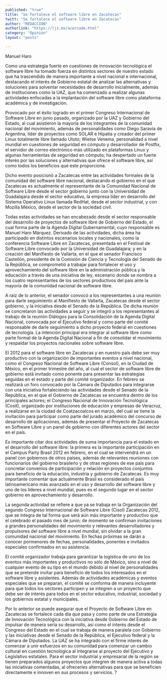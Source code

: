 ```yaml
---
published: "true"
title: "Se fortalece el software libre en Zacatecas"
twitt: "Se fortalece el software libre en Zacatecas"
author: "REDACCION"
authorlink: "https://ljz.mx/acercade.html"
category: "Opinión"
layout: "posts"

---
```



  Manuel Haro



Como una estrategia fuerte en cuestiones de innovación tecnológica el software libre ha tomado fuerza en distintos sectores de nuestro estado que ha trascendido de manera importante a nivel nacional e internacional, destacando el interés de Gobierno estatal de analizar las alternativas y soluciones para solventar necesidades de desarrollo inicialmente, además de instituciones como la UAZ, que ha comenzado a realizar algunas actividades enfocadas a la implantación del software libre como plataforma académica y de investigación.  

  Provocado por el éxito logrado en el primer Congreso Internacional de Software Libre en junio pasado, organizado por la UAZ y Gobierno del Estado, al cual asistieron la mayoría de los integrantes de la comunidad nacional del movimiento, además de personalidades como Diego Saravia de Argentina, líder de proyectos como SOLAR e Hipatia y creador del primer Linux totalmente libre llamado Ututo; Wietse Venema, personalidad a nivel mundial en cuestiones de seguridad en cómputo y desarrollador de Postfix, el servidor de correo electrónico más utilizado en plataformas Linux y algunas herramientas de seguridad en cómputo; ha despertado un fuerte interés por las soluciones y alternativas que ofrece el software libre, así como todos los beneficios que este proporciona.



  Dicho evento posicionó a Zacatecas entre las actividades formales de la comunidad del software libre nacional, destacando el gobierno en el que Zacatecas es actualmente el representante de la Comunidad Nacional de Software Libre desde el sector gobierno junto con la Universidad de Guadalajara desde el sector educativo, la empresa líder en desarrollo del Sistema Operativo Linux llamada RedHat, desde el sector industrial, y con Mozilla México, desde el sector de la sociedad civil.



  Todas estas actividades se han encabezado desde el sector responsable del desarrollo de proyectos de software libre de Gobierno del Estado, el cual forma parte de la Agenda Digital Gubernamental, cuyo responsable es Manuel Haro Márquez. Derivado de las actividades, dicha área ha participado en distintos escenarios locales y nacionales, como la conferencia Software Libre en Zacatecas, presentada en el Festival de Software Libre convocado por la Universidad de Guadalajara; y en la creación del Manifiesto de Vallarta, en el que el senador Francisco Castellón, presidente de la Comisión de Ciencia y Tecnología del Senado de la República, se comprometió a trabajar para fortalecer el uso y aprovechamiento del software libre en la administración pública y la educación a través de una iniciativa de ley, escenario donde se nombra a los cuatro representantes de los sectores productivos del país ante la mayoría de la comunidad nacional de software libre.



  A raíz de lo anterior, el senador convocó a los representantes a una reunión para darle seguimiento al Manifiesto de Vallarta, Zacatecas desde el sector gobierno, y la iniciativa desde el Senado de la República. De dicha reunión se concretaron las actividades a seguir y se integró a los representantes al trabajo de la reunión Diálogos para la Consolidación de la Agenda Digital Nacional, convocada por el Ejecutivo federal y como parte del comité responsable de darle seguimiento a dicho proyecto federal en cuestiones de tecnología. La intención principal era integrar al software libre como parte formal de la Agenda Digital Nacional a fin de consolidar el movimiento y respaldar los proyectos nacionales sobre software libre.



  El 2012 para el software libre en Zacatecas y en nuestro país debe ser muy productivo con la organización de importantes eventos a nivel nacional, como el Congreso Nacional de Software Libre (Consol), en la Ciudad de México, en el primer trimestre del año, al cual el sector de software libre de gobierno está invitado como ponente para presentar las estrategias seguidas en el estado y parte del comité organizador. En febrero se realizará un foro convocado por la Cámara de Diputados para integrarse con una iniciativa fortaleciendo las actividades desde el Senado de la República, en el que el Gobierno de Zacatecas se encuentra dentro de los principales actores; el Congreso Nacional de Innovación Tecnológica (Cosit), organizado por instituciones de educación y empresas de Veracruz, a realizarse en la ciudad de Coatzacoalcos en marzo, del cual se tiene la invitación para participar como parte del jurado académico del concurso de desarrollo de aplicaciones, además de presentar el Proyecto de Zacatecas en Software Libre y un panel de gobierno con diferentes actores del sector en el país.



  Es importante citar dos actividades de suma importancia para el estado en el desarrollo del software libre: la primera es la importante participación en el Campus Party Brasil 2012 en febrero, en el cual se intervendrá en un panel con gobiernos de otros países, además de relevantes reuniones con funcionarios del gobierno brasileño y de otras regiones de ese país para concretar convenios de participación y relación en proyectos conjuntos para beneficio de la educación, industria y gobierno de Zacatecas. Es muy importante comentar que actualmente Brasil es considerado el país latinoamericano más avanzado en el uso y desarrollo del software libre y uno de los líderes a nivel mundial, pues es el segundo lugar en el sector gobierno en aprovechamiento y desarrollo.



  La segunda actividad se refiere a que ya se trabaja en la Organización del segundo Congreso Internacional de Software Libre (Cisol) Zacatecas 2012, que se integra de tal forma que será aún más importante y productivo que el celebrado el pasado mes de junio; de momento se confirman invitaciones a grandes personalidades del movimiento y relevantes desarrolladores y propulsores del software libre a nivel mundial, sin olvidar a la gran comunidad nacional del movimiento. En fechas próximas se darán a conocer pormenores de fechas, personalidades, ponentes e invitados especiales confirmados en su asistencia.



  El comité organizador trabaja para garantizar la logística de uno de los eventos más importantes y productivos no sólo de México, sino a nivel de cualquier evento de su tipo en el mundo debido al nivel de personalidades que se pretende invitar para beneficio de todos los interesados en el software libre y asistentes. Además de actividades académicas y eventos especiales que se preparan, el comité se conforma de manera incluyente para que todos los sectores participen y se integren a un proyecto que debe ser de interés para todos en el sector educativo, industrial, sociedad y los gobiernos estatal y municipales.



  Por lo anterior se puede asegurar que el Proyecto de Software Libre en Zacatecas se fortalece cada día que pasa y como parte de una Estrategia de Innovación Tecnológica con la iniciativa desde Gobierno del Estado de impulsar de manera seria su desarrollo, así como el interés desde el Congreso del Estado en el cual se trabaja de manera paralela con Gobierno y las iniciativas desde el Senado de la República, el Ejecutivo federal y la Cámara de Diputados. La UAZ se ha integrado con el firme interés de comenzar a unir esfuerzos en su comunidad para comenzar un cambio cultural en cuestión tecnológica al integrarse al proyecto del Ejecutivo y Legislativo estatales. Para el sector industrial y empresarial de la región se tienen preparados algunos proyectos que integren de manera activa a todas las iniciativas comentadas, al ofrecerles alternativas para que se beneficien directamente e innoven en sus procesos y servicios. ?

